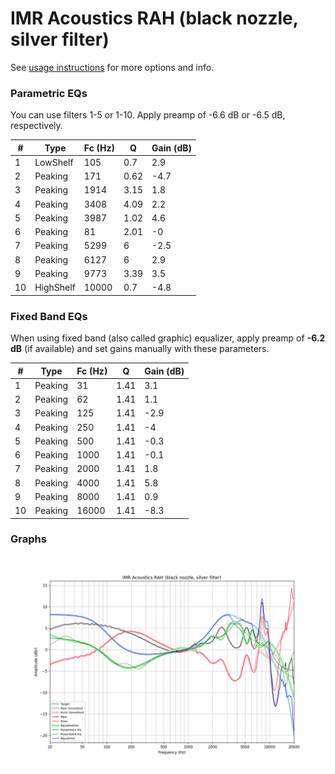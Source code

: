 # IMR Acoustics RAH (black nozzle, silver filter)
See [usage instructions](https://github.com/jaakkopasanen/AutoEq#usage) for more options and info.

### Parametric EQs
You can use filters 1-5 or 1-10. Apply preamp of -6.6 dB or -6.5 dB, respectively.

|   # | Type      |   Fc (Hz) |    Q |   Gain (dB) |
|-----|-----------|-----------|------|-------------|
|   1 | LowShelf  |       105 | 0.7  |         2.9 |
|   2 | Peaking   |       171 | 0.62 |        -4.7 |
|   3 | Peaking   |      1914 | 3.15 |         1.8 |
|   4 | Peaking   |      3408 | 4.09 |         2.2 |
|   5 | Peaking   |      3987 | 1.02 |         4.6 |
|   6 | Peaking   |        81 | 2.01 |        -0   |
|   7 | Peaking   |      5299 | 6    |        -2.5 |
|   8 | Peaking   |      6127 | 6    |         2.9 |
|   9 | Peaking   |      9773 | 3.39 |         3.5 |
|  10 | HighShelf |     10000 | 0.7  |        -4.8 |

### Fixed Band EQs
When using fixed band (also called graphic) equalizer, apply preamp of **-6.2 dB** (if available) and set gains manually with these parameters.

|   # | Type    |   Fc (Hz) |    Q |   Gain (dB) |
|-----|---------|-----------|------|-------------|
|   1 | Peaking |        31 | 1.41 |         3.1 |
|   2 | Peaking |        62 | 1.41 |         1.1 |
|   3 | Peaking |       125 | 1.41 |        -2.9 |
|   4 | Peaking |       250 | 1.41 |        -4   |
|   5 | Peaking |       500 | 1.41 |        -0.3 |
|   6 | Peaking |      1000 | 1.41 |        -0.1 |
|   7 | Peaking |      2000 | 1.41 |         1.8 |
|   8 | Peaking |      4000 | 1.41 |         5.8 |
|   9 | Peaking |      8000 | 1.41 |         0.9 |
|  10 | Peaking |     16000 | 1.41 |        -8.3 |

### Graphs
![](./IMR%20Acoustics%20RAH%20(black%20nozzle,%20silver%20filter).png)

